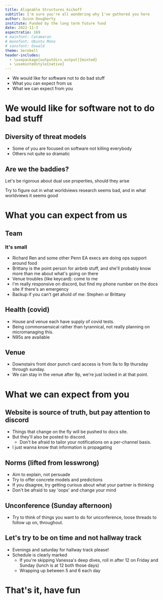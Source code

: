 ```yaml
---
title: Alignable Structures kickoff
subtitle: I'm sure you're all wondering why I've gathered you here
author: Quinn Dougherty
institute: Funded by the long term future fund
date: 2022-11-3
aspectratio: 169
# mainfont: Catamaran
# monofont: Ubuntu Mono
# sansfont: Oswald
theme: Serokell
header-includes:
  - \usepackage[outputdir=_output]{minted}
  - \usemintedstyle{native}
---
```


- We would like for software not to do bad stuff
- What you can expect from us
- What we can expect from you

# We would like for software not to do bad stuff

## Diversity of threat models

- Some of you are focused on software not killing everybody
- Others not quite so dramatic

## Are we the baddies?

Let's be rigorous about dual use properties, should they arise

Try to figure out in what worldviews research seems bad, and in what worldviews it seems good

# What you can expect from us

## Team

### It's small

- Richard Ren and some other Penn EA execs are doing ops support around food
- Brittany is the point person for airbnb stuff, and she'll probably know more than me about what's going on there
- Venue troubles (like keycard): come to me
- I'm really responsive on discord, but find my phone number on the docs site if there's an emergency
- Backup if you can't get ahold of me: Stephen or Brittany

## Health (covid)

- House and venue each have supply of covid tests.
- Being commonsensical rather than tyrannical, not really planning on micromanaging this.
- N95s are available

## Venue

- Downstairs front door punch card access is from 9a to 9p thursday through sunday.
- We can stay in the venue after 9p, we're just locked in at that point.

# What we can expect from you

## Website is source of truth, but pay attention to discord

- Things that change on the fly will be pushed to docs site.
- But they'll also be posted to discord.
  - Don't be afraid to tailor your notifications on a per-channel basis.
- I just wanna know that information is propagating

## Norms (lifted from lesswrong)

- Aim to explain, not persuade
- Try to offer concrete models and predictions
- If you disagree, try getting curious about what your partner is thinking
- Don't be afraid to say 'oops' and change your mind

## Unconference (Sunday afternoon)

- Try to think of things you want to do for unconference, loose threads to follow up on, throughout.

## Let's try to be on time and not hallway track

- Evenings and saturday for hallway track please!
- Schedule is clearly marked
  - If you're skipping Vanessa's deep dives, roll in after 12 on Friday and Sunday (lunch is at 12 both those days)
  - Wrapping up between 5 and 6 each day

# That's it, have fun
